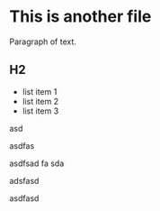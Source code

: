 # This is another file

Paragraph of text.

## H2

- list item 1
- list item 2
- list item 3

asd


asdfas



asdfsad
fa
sda

adsfasd


asdfasd


